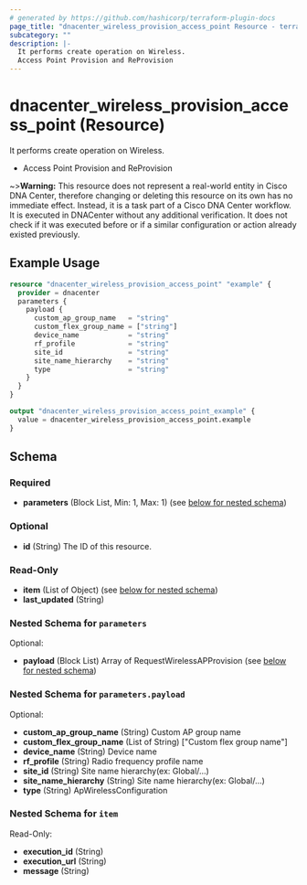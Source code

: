 ```yaml
---
# generated by https://github.com/hashicorp/terraform-plugin-docs
page_title: "dnacenter_wireless_provision_access_point Resource - terraform-provider-dnacenter"
subcategory: ""
description: |-
  It performs create operation on Wireless.
  Access Point Provision and ReProvision
---
```


# dnacenter_wireless_provision_access_point (Resource)

It performs create operation on Wireless.

- Access Point Provision and ReProvision

~>**Warning:**
This resource does not represent a real-world entity in Cisco DNA Center, therefore changing or deleting this resource on its own has no immediate effect.
Instead, it is a task part of a Cisco DNA Center workflow. It is executed in DNACenter without any additional verification. It does not check if it was executed before or if a similar configuration or action already existed previously.

## Example Usage

```terraform
resource "dnacenter_wireless_provision_access_point" "example" {
  provider = dnacenter
  parameters {
    payload {
      custom_ap_group_name   = "string"
      custom_flex_group_name = ["string"]
      device_name            = "string"
      rf_profile             = "string"
      site_id                = "string"
      site_name_hierarchy    = "string"
      type                   = "string"
    }
  }
}

output "dnacenter_wireless_provision_access_point_example" {
  value = dnacenter_wireless_provision_access_point.example
}
```

<!-- schema generated by tfplugindocs -->
## Schema

### Required

- **parameters** (Block List, Min: 1, Max: 1) (see [below for nested schema](#nestedblock--parameters))

### Optional

- **id** (String) The ID of this resource.

### Read-Only

- **item** (List of Object) (see [below for nested schema](#nestedatt--item))
- **last_updated** (String)

<a id="nestedblock--parameters"></a>
### Nested Schema for `parameters`

Optional:

- **payload** (Block List) Array of RequestWirelessAPProvision (see [below for nested schema](#nestedblock--parameters--payload))

<a id="nestedblock--parameters--payload"></a>
### Nested Schema for `parameters.payload`

Optional:

- **custom_ap_group_name** (String) Custom AP group name
- **custom_flex_group_name** (List of String) ["Custom flex group name"]
- **device_name** (String) Device name
- **rf_profile** (String) Radio frequency profile name
- **site_id** (String) Site name hierarchy(ex: Global/...)
- **site_name_hierarchy** (String) Site name hierarchy(ex: Global/...)
- **type** (String) ApWirelessConfiguration



<a id="nestedatt--item"></a>
### Nested Schema for `item`

Read-Only:

- **execution_id** (String)
- **execution_url** (String)
- **message** (String)


